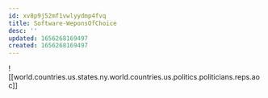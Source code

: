 ```yaml
---
id: xv8p9j52mf1vwlyydmp4fvq
title: Software-WeponsOfChoice
desc: ''
updated: 1656268169497
created: 1656268169497
---
```


![[world.countries.us.states.ny.world.countries.us.politics.politicians.reps.aoc]]
